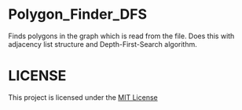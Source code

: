 # Polygon_Finder_DFS
Finds polygons in the graph which is read from the file. Does this with adjacency list structure and Depth-First-Search algorithm.

# LICENSE
This project is licensed under the [MIT License](https://github.com/DemirMahmut/Polygon_Finder_DFS/blob/main/LICENSE)
